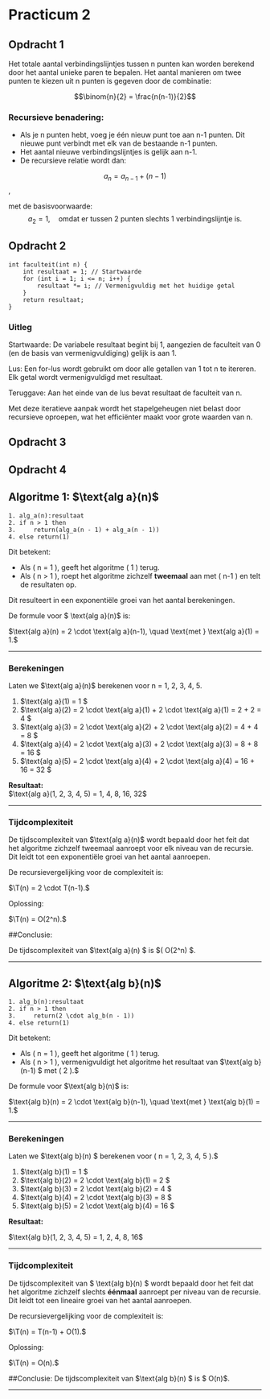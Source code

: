 # Practicum 2

## Opdracht 1

Het totale aantal verbindingslijntjes tussen n punten kan worden berekend door het aantal unieke paren te bepalen. Het aantal manieren om twee punten te kiezen uit n punten is gegeven door de combinatie:

$$\binom{n}{2} = \frac{n(n-1)}{2}$$

### Recursieve benadering:
- Als je n punten hebt, voeg je één nieuw punt toe aan n-1 punten. Dit nieuwe punt verbindt met elk van de bestaande n-1 punten.
- Het aantal nieuwe verbindingslijntjes is gelijk aan n-1.
- De recursieve relatie wordt dan:

$$a_n = a_{n-1} + (n-1)$$,

met de basisvoorwaarde:
$$a_2 = 1, \quad \text{omdat er tussen 2 punten slechts 1 verbindingslijntje is.}$$

## Opdracht 2

```
int faculteit(int n) {
    int resultaat = 1; // Startwaarde
    for (int i = 1; i <= n; i++) {
        resultaat *= i; // Vermenigvuldig met het huidige getal
    }
    return resultaat;
}
```
### Uitleg
Startwaarde: De variabele resultaat begint bij 1, aangezien de faculteit van 0 (en de basis van vermenigvuldiging) gelijk is aan 1.

Lus: Een for-lus wordt gebruikt om door alle getallen van 1 tot n te itereren. Elk getal wordt vermenigvuldigd met resultaat.

Teruggave: Aan het einde van de lus bevat resultaat de faculteit van n.

Met deze iteratieve aanpak wordt het stapelgeheugen niet belast door recursieve oproepen, wat het efficiënter maakt voor grote waarden van n.

## Opdracht 3


## Opdracht 4

## Algoritme 1:  $\text{alg a}(n)\$

```plaintext
1. alg_a(n):resultaat
2. if n > 1 then
3.     return(alg_a(n - 1) + alg_a(n - 1))
4. else return(1)
```

Dit betekent:
- Als \( n = 1 \), geeft het algoritme \( 1 \) terug.
- Als \( n > 1 \), roept het algoritme zichzelf **tweemaal** aan met \( n-1 \) en telt de resultaten op. 

Dit resulteert in een exponentiële groei van het aantal berekeningen.

De formule voor $ \text{alg a}(n)\$ is:

$\text{alg a}(n) = 2 \cdot \text{alg a}(n-1), \quad \text{met } \text{alg a}(1) = 1.\$


---

### Berekeningen
Laten we  $\text{alg a}(n)\$ berekenen voor  n = 1, 2, 3, 4, 5.

1. $\text{alg a}(1) = 1 \$
2. $\text{alg a}(2) = 2 \cdot \text{alg a}(1) + 2 \cdot \text{alg a}(1) = 2 + 2 = 4 \$
3. $\text{alg a}(3) = 2 \cdot \text{alg a}(2) + 2 \cdot \text{alg a}(2) = 4 + 4 = 8 \$
4. $\text{alg a}(4) = 2 \cdot \text{alg a}(3) + 2 \cdot \text{alg a}(3) = 8 + 8 = 16 \$
5. $\text{alg a}(5) = 2 \cdot \text{alg a}(4) + 2 \cdot \text{alg a}(4) = 16 + 16 = 32 \$

**Resultaat:**  
$\text{alg a}(1, 2, 3, 4, 5) = 1, 4, 8, 16, 32\$


---

### Tijdcomplexiteit
De tijdscomplexiteit van $\text{alg a}(n)\$ wordt bepaald door het feit dat het algoritme zichzelf tweemaal aanroept voor elk niveau van de recursie. Dit leidt tot een exponentiële groei van het aantal aanroepen. 

De recursievergelijking voor de complexiteit is:

$\T(n) = 2 \cdot T(n-1).\$

Oplossing:

$\T(n) = O(2^n).\$

##Conclusie: 

De tijdscomplexiteit van $\text{alg a}(n) \$ is $\( O(2^n) \$.

---

## Algoritme 2: $\text{alg b}(n)\$

```plaintext
1. alg_b(n):resultaat
2. if n > 1 then
3.     return(2 \cdot alg_b(n - 1))
4. else return(1)
```

Dit betekent:
- Als \( n = 1 \), geeft het algoritme \( 1 \) terug.
- Als \( n > 1 \), vermenigvuldigt het algoritme het resultaat van $\text{alg b}(n-1) \$ met \( 2 \).\$

De formule voor $\text{alg b}(n)\$ is:

$\text{alg b}(n) = 2 \cdot \text{alg b}(n-1), \quad \text{met } \text{alg b}(1) = 1.\$


---

### Berekeningen
Laten we $\text{alg b}(n) \$ berekenen voor \( n = 1, 2, 3, 4, 5 \).\$

1. $\text{alg b}(1) = 1 \$
2. $\text{alg b}(2) = 2 \cdot \text{alg b}(1) = 2 \$
3. $\text{alg b}(3) = 2 \cdot \text{alg b}(2) = 4 \$
4. $\text{alg b}(4) = 2 \cdot \text{alg b}(3) = 8 \$
5. $\text{alg b}(5) = 2 \cdot \text{alg b}(4) = 16 \$

**Resultaat:**  

$\text{alg b}(1, 2, 3, 4, 5) = 1, 2, 4, 8, 16\$


---

### Tijdcomplexiteit
De tijdscomplexiteit van $ \text{alg b}(n) \$ wordt bepaald door het feit dat het algoritme zichzelf slechts **éénmaal** aanroept per niveau van de recursie. Dit leidt tot een lineaire groei van het aantal aanroepen.

De recursievergelijking voor de complexiteit is:

$\T(n) = T(n-1) + O(1).\$


Oplossing:

$\T(n) = O(n).\$

##Conclusie: 
De tijdscomplexiteit van $\text{alg b}(n) \$ is $ O(n)\$.

---


